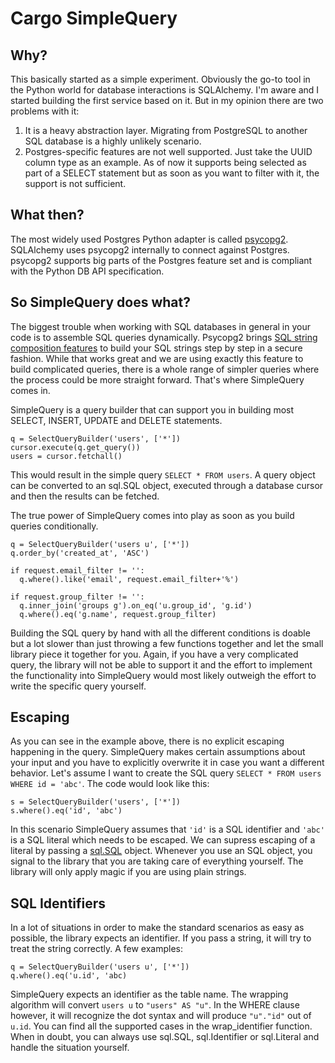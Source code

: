 # Cargo SimpleQuery

## Why?

This basically started as a simple experiment. Obviously the go-to tool in the Python world for database interactions is SQLAlchemy. I'm aware and I started building the first service based on it. But in my opinion there are two problems with it:

1. It is a heavy abstraction layer. Migrating from PostgreSQL to another SQL database is a highly unlikely scenario.
2. Postgres-specific features are not well supported. Just take the UUID column type as an example. As of now it supports being selected as part of a SELECT statement but as soon as you want to filter with it, the support is not sufficient.

## What then?

The most widely used Postgres Python adapter is called [psycopg2](http://initd.org/psycopg/). SQLAlchemy uses psycopg2 internally to connect against Postgres. psycopg2 supports big parts of the Postgres feature set and is compliant with the Python DB API specification.

## So SimpleQuery does what?

The biggest trouble when working with SQL databases in general in your code is to assemble SQL queries dynamically. Psycopg2 brings [SQL string composition features](http://initd.org/psycopg/docs/sql.html) to build your SQL strings step by step in a secure fashion. While that works great and we are using exactly this feature to build complicated queries, there is a whole range of simpler queries where the process could be more straight forward. That's where SimpleQuery comes in.

SimpleQuery is a query builder that can support you in building most SELECT, INSERT, UPDATE and DELETE statements.

```python3
q = SelectQueryBuilder('users', ['*'])
cursor.execute(q.get_query())
users = cursor.fetchall()
```

This would result in the simple query `SELECT * FROM users`. A query object can be converted to an sql.SQL object, executed through a database cursor and then the results can be fetched.

The true power of SimpleQuery comes into play as soon as you build queries conditionally.

```python3
q = SelectQueryBuilder('users u', ['*'])
q.order_by('created_at', 'ASC')

if request.email_filter != '':
  q.where().like('email', request.email_filter+'%')

if request.group_filter != '':
  q.inner_join('groups g').on_eq('u.group_id', 'g.id')
  q.where().eq('g.name', request.group_filter)
```

Building the SQL query by hand with all the different conditions is doable but a lot slower than just throwing a few functions together and let the small library piece it together for you. Again, if you have a very complicated query, the library will not be able to support it and the effort to implement the functionality into SimpleQuery would most likely outweigh the effort to write the specific query yourself.

## Escaping

As you can see in the example above, there is no explicit escaping happening in the query. SimpleQuery makes certain assumptions about your input and you have to explicitly overwrite it in case you want a different behavior. Let's assume I want to create the SQL query `SELECT * FROM users WHERE id = 'abc'`. The code would look like this:

```python3
s = SelectQueryBuilder('users', ['*'])
s.where().eq('id', 'abc')
``` 

In this scenario SimpleQuery assumes that `'id'` is a SQL identifier and `'abc'` is a SQL literal which needs to be escaped. We can supress escaping of a literal by passing a [sql.SQL](http://initd.org/psycopg/docs/sql.html#psycopg2.sql.SQL) object. Whenever you use an SQL object, you signal to the library that you are taking care of everything yourself. The library will only apply magic if you are using plain strings.

## SQL Identifiers

In a lot of situations in order to make the standard scenarios as easy as possible, the library expects an identifier. If you pass a string, it will try to treat the string correctly. A few examples:

```python3
q = SelectQueryBuilder('users u', ['*'])
q.where().eq('u.id', 'abc)
```

SimpleQuery expects an identifier as the table name. The wrapping algorithm will convert `users u` to `"users" AS "u"`. In the WHERE clause however, it will recognize the dot syntax and will produce `"u"."id"` out of `u.id`. You can find all the supported cases in the wrap_identifier function. When in doubt, you can always use sql.SQL, sql.Identifier or sql.Literal and handle the situation yourself.